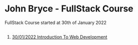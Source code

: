 # John Bryce - FullStack Course

FullStack Course started at 30th of January 2022

## 

1. [30/01/2022 Introduction To Web Development](https://github.com/barsheshet/jbc-2022-01-30-fullstack)

